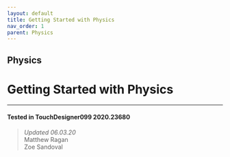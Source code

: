 ```yaml
---
layout: default
title: Getting Started with Physics
nav_order: 1
parent: Physics
---
```


## Physics
# Getting Started with Physics



---

#### Tested in TouchDesigner099 2020.23680 
>*Updated 06.03.20*  
Matthew Ragan  
Zoe Sandoval   